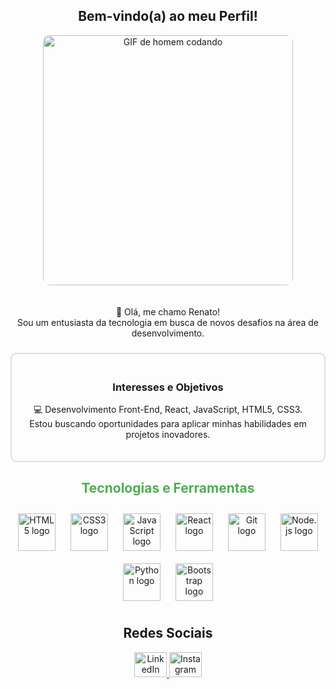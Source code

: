 <h2 align="center">Bem-vindo(a) ao meu Perfil!</h2>

<div align="center">
  <img src="https://media.giphy.com/media/qgQUggAC3Pfv687qPC/giphy.gif" alt="GIF de homem codando" width="400" style="border-radius: 10px; animation: float 3s ease-in-out infinite; margin-bottom: 20px;" />
</div>

<p align="center">
  👋 Olá, me chamo Renato!<br>
  Sou um entusiasta da tecnologia em busca de novos desafios na área de desenvolvimento.
</p>

###

<div align="center" style="border: 2px solid #ddd; padding: 20px; border-radius: 10px;">
  <h3>Interesses e Objetivos</h3>
  <p>
    💻 Desenvolvimento Front-End, React, JavaScript, HTML5, CSS3.<br>
    Estou buscando oportunidades para aplicar minhas habilidades em projetos inovadores.
  </p>
</div>

###

<h2 align="center" style="color: #4CAF50;">Tecnologias e Ferramentas</h2>

<div align="center">
  <img src="https://cdn.jsdelivr.net/gh/devicons/devicon/icons/html5/html5-original.svg" height="60" alt="HTML5 logo" style="margin: 10px;" />
  <img src="https://cdn.jsdelivr.net/gh/devicons/devicon/icons/css3/css3-original.svg" height="60" alt="CSS3 logo" style="margin: 10px;" />
  <img src="https://cdn.jsdelivr.net/gh/devicons/devicon/icons/javascript/javascript-original.svg" height="60" alt="JavaScript logo" style="margin: 10px;" />
  <img src="https://cdn.jsdelivr.net/gh/devicons/devicon/icons/react/react-original.svg" height="60" alt="React logo" style="margin: 10px;" />
  <img src="https://cdn.jsdelivr.net/gh/devicons/devicon/icons/git/git-original.svg" height="60" alt="Git logo" style="margin: 10px;" />
  <img src="https://cdn.jsdelivr.net/gh/devicons/devicon/icons/nodejs/nodejs-original.svg" height="60" alt="Node.js logo" style="margin: 10px;" />
  <img src="https://cdn.jsdelivr.net/gh/devicons/devicon/icons/python/python-original.svg" height="60" alt="Python logo" style="margin: 10px;" />
  <img src="https://cdn.jsdelivr.net/gh/devicons/devicon/icons/bootstrap/bootstrap-original.svg" height="60" alt="Bootstrap logo" style="margin: 10px;" />
</div>

###

<h2 align="center">Redes Sociais</h2>

<div align="center">
  <a href="https://www.linkedin.com/in/renato-paiva2022/" target="_blank">
    <img src="https://raw.githubusercontent.com/maurodesouza/profile-readme-generator/master/src/assets/icons/social/linkedin/default.svg" width="52" height="40" alt="LinkedIn logo" />
  </a>
  <a href="https://www.instagram.com/natoo23/" target="_blank">
    <img src="https://raw.githubusercontent.com/maurodesouza/profile-readme-generator/master/src/assets/icons/social/instagram/default.svg" width="52" height="40" alt="Instagram logo" />
  </a>
</div>



